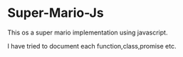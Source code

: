# Super-Mario-Js

This os a super mario implementation using javascript.

I have tried to document each function,class,promise etc.

